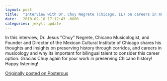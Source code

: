 ```yaml
---
layout: post
title:  "Interview with Dr. Chuy Negrete (Chicago, IL) on careers in musicology and importance of preserving history"
date:   2010-02-18 17:12:43 -0800
categories: jekyll update
---
```

In this interview, Dr. Jesus "Chuy" Negrete, Chicano Musicologist, and Founder and Director of the Mexican Cultural Institute of Chicago shares his thoughts and insights on preserving history through corridos, and careers in musicology and why its important for bilingual talent to consider this career option. Gracias Chuy again for your work in preserving Chicano history! Happy listening!

[Originally posted on Posterous](http://molina.posterous.com/)
